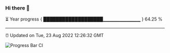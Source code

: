 ### Hi there 👋

⏳ Year progress { ███████████████████▁▁▁▁▁▁▁▁▁▁▁ } 64.25 %

---

⏰ Updated on Tue, 23 Aug 2022 12:26:32 GMT

![Progress Bar CI](https://github.com/liununu/liununu/workflows/Progress%20Bar%20CI/badge.svg)
